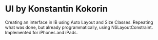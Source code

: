 # UI by Konstantin Kokorin
Creating an interface in IB using Auto Layout and Size Classes.
Repeating what was done, but already programmatically, using NSLayoutConstraint.
Implemented for iPhones and iPads.
